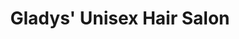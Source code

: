 ---
title: "Gladys' Unisex Hair Salon"
url: /trenton/gladys-unisex-hair-salon/
shop: hairdresser
---